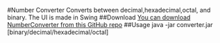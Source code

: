 #Number Converter
Converts between decimal,hexadecimal,octal, and binary. The UI is made in Swing
##Download
[You can download NumberConverter from this GitHub repo](https://github.com/brendanmanning/Honors-Computer-Programming/raw/master/Number-Conversion-Swing/bin/NumberConverter.jar.zip)
##Usage
    java -jar converter.jar <number> [binary/decimal/hexadecimal/octal]

